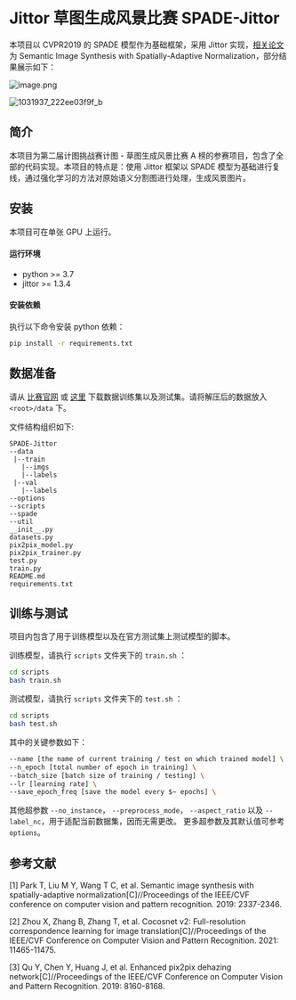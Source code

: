 # Jittor 草图生成风景比赛 SPADE-Jittor

本项目以 CVPR2019 的 SPADE 模型作为基础框架，采用 Jittor 实现，[相关论文](https://openaccess.thecvf.com/content_CVPR_2019/papers/Park_Semantic_Image_Synthesis_With_Spatially-Adaptive_Normalization_CVPR_2019_paper.pdf) 为 Semantic Image Synthesis with Spatially-Adaptive Normalization，部分结果展示如下：

![image.png](https://s2.loli.net/2022/06/27/MNADbPY1pjsZl2w.png)

![1031937_222ee03f9f_b](https://s2.loli.net/2022/06/27/TVrKgtyW7J5esN2.jpg)

## 简介

本项目为第二届计图挑战赛计图 - 草图生成风景比赛 A 榜的参赛项目，包含了全部的代码实现。本项目的特点是：使用 Jittor 框架以 SPADE 模型为基础进行复线，通过强化学习的方法对原始语义分割图进行处理，生成风景图片。

## 安装

本项目可在单张 GPU 上运行。

#### 运行环境

* python >= 3.7
* jittor >= 1.3.4

#### 安装依赖

执行以下命令安装 python 依赖：

```bash
pip install -r requirements.txt
```

## 数据准备

请从 [比赛官网](https://www.educoder.net/competitions/index/Jittor-3) 或 [这里](https://cloud.tsinghua.edu.cn/f/70195945f21d4d6ebd94/?dl=1) 下载数据训练集以及测试集。请将解压后的数据放入 `<root>/data` 下。

文件结构组织如下: 

```
SPADE-Jittor
--data
 |--train
   |--imgs
   |--labels
 |--val
   |--labels
--options
--scripts
--spade
--util
__init__.py
datasets.py
pix2pix_model.py
pix2pix_trainer.py
test.py
train.py
README.md
requirements.txt
```

## 训练与测试

项目内包含了用于训练模型以及在官方测试集上测试模型的脚本。

训练模型，请执行 `scripts` 文件夹下的 `train.sh` ：

```bash
cd scripts
bash train.sh
```

测试模型，请执行 `scripts` 文件夹下的 `test.sh` ：

```bash
cd scripts
bash test.sh
```

其中的关键参数如下：

```bash
--name [the name of current training / test on which trained model] \
--n_epoch [total number of epoch in training] \
--batch_size [batch size of training / testing] \
--lr [learning rate] \
--save_epoch_freq [save the model every $~ epochs] \
```

其他超参数  `--no_instance`， `--preprocess_mode`， `--aspect_ratio` 以及 `--label_nc`，用于适配当前数据集，因而无需更改。 更多超参数及其默认值可参考 `options`。

## 参考文献

[1] Park T, Liu M Y, Wang T C, et al. Semantic image synthesis with spatially-adaptive normalization[C]//Proceedings of the IEEE/CVF conference on computer vision and pattern recognition. 2019: 2337-2346. 

[2]  Zhou X, Zhang B, Zhang T, et al. Cocosnet v2: Full-resolution correspondence learning for image translation[C]//Proceedings of the IEEE/CVF Conference on Computer Vision and Pattern Recognition. 2021: 11465-11475. 

[3]  Qu Y, Chen Y, Huang J, et al. Enhanced pix2pix dehazing network[C]//Proceedings of the IEEE/CVF Conference on Computer Vision and Pattern Recognition. 2019: 8160-8168. 
